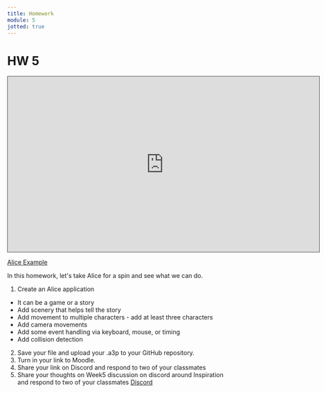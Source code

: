 ```yaml
---
title: Homework
module: 5
jotted: true
---
```


# HW 5 

<p><iframe src="https://umontana.hosted.panopto.com/Panopto/Pages/Embed.aspx?id=ad919548-e175-4f7d-860d-b10d01554b16&autoplay=false&offerviewer=true&showtitle=false&showbrand=false&captions=false&interactivity=none" height="405" width="720" style="border: 1px solid #464646;" allowfullscreen allow="autoplay" aria-label="Panopto Embedded Video Player"></iframe></p>

<p>
<a href="https://github.com/coryMcKague/MART120_Homework/tree/main/Week5" target="_blank">Alice Example</a>
</p>

In this homework, let's take Alice for a spin and see what we can do.

1. Create an Alice application
  - It can be a game or a story
  - Add scenery that helps tell the story
  - Add movement to multiple characters - add at least three characters
  - Add camera movements
  - Add some event handling via keyboard, mouse, or timing
  - Add collision detection
2. Save your file and upload your .a3p to your GitHub repository.
3. Turn in your link to Moodle.
4. Share your link on Discord and respond to two of your classmates
5. Share your thoughts on Week5 discussion on discord around Inspiration and respond to two of your classmates
[Discord](https://discord.com/channels/1193953766668501058/1204166889723396197)